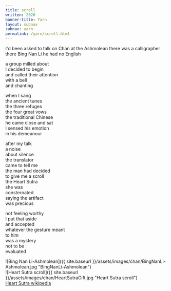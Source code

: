 ```yaml
---
title: scroll
written: 2020
banner-title: Yarn
layout: subnav
subnav: yarn
permalink: /yarn/scroll.html
---
```


<div class="poem">
I'd been asked  
to talk on Chan  
at the Ashmolean  
there was a calligrapher there  
Bing Nan Li  
he had no English  


a group milled about  
I decided to begin  
and called their attention  
with a bell  
and chanting  


when I sang  
the ancient tunes  
the three refuges  
the four great vows  
the traditional Chinese  
he came close and sat  
I sensed his emotion  
in his demeanour  


after my talk  
a noise  
about silence  
the translator  
came to tell me  
the man had decided  
to give me a scroll  
the Heart Sutra  
she was  
consternated  
saying the artifact  
was precious  


not feeling worthy  
I put that aside  
and accepted  
whatever the gesture meant  
to him  
was a mystery  
not to be  
evaluated
</div>

![Bing Nan Li-Ashmolean]({{ site.baseurl }}/assets/images/chan/BingNanLi-Ashmolean.jpg "BingNanLi-Ashmolean")  
![Heart Sutra scroll]({{ site.baseurl }}/assets/images/chan/HeartSutraGift.jpg "Heart Sutra scroll")  
[Heart Sutra wikipedia](https://en.wikipedia.org/wiki/Heart_Sutra)
